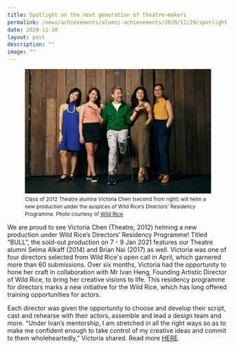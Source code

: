 ```yaml
---
title: Spotlight on the next generation of theatre–makers
permalink: /news/achievements/alumni-achievements/2020/11/29/spotlight-on-the-next-generation-of-theatre-makers/
date: 2020-11-30
layout: post
description: ""
image: ""
---
```

<figure>
<img src="/images/wild-rice-shines-spotlight-on-new-directors.jpg">
	<figcaption><small>Class of 2012 Theatre alumna Victoria Chen (second from right) will helm a new production under the auspices of Wild Rice’s Directors’ Residency Programme.&nbsp;Photo courtesy of&nbsp;<a href="https://www.wildrice.com.sg/wild-rice-shines-spotlight-on-new-directors-as-part-of-initiative-to-invest-in-future-of-singapore-theatre/">Wild Rice</a></small></figcaption>
</figure>


  

We are proud to see Victoria Chen (Theatre, 2012) helming a new production under Wild Rice’s Directors’ Residency Programme! Titled “BULL”, the sold-out production on 7 - 9 Jan 2021 features our Theatre alumni Selma Alkaff (2014) and Brian Nai (2017) as well. Victoria was one of four directors selected from Wild Rice's open call in April, which garnered more than 60 submissions. Over six months, Victoria had the opportunity to hone her craft in collaboration with Mr Ivan Heng, Founding Artistic Director of Wild Rice, to bring her creative visions to life. This residency programme for directors marks a new initiative for the Wild Rice, which has long offered training opportunities for actors.

  

Each director was given the opportunity to choose and develop their script, cast and rehearse with their actors, assemble and lead a design team and more. “Under Ivan’s mentorship, I am stretched in all the right ways so as to make me confident enough to take control of my creative ideas and commit to them wholeheartedly,” Victoria shared. Read more&nbsp;[HERE](https://www.wildrice.com.sg/wild-rice-shines-spotlight-on-new-directors-as-part-of-initiative-to-invest-in-future-of-singapore-theatre/).